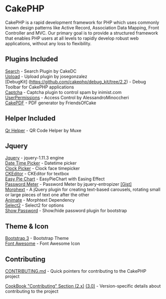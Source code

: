 # CakePHP
CakePHP is a rapid development framework for PHP which uses commonly known design patterns like Active Record, Association Data Mapping, Front Controller and MVC.
Our primary goal is to provide a structured framework that enables PHP users at all levels to rapidly develop robust web applications, without any loss to flexibility.

## Plugins Included

[Search](http://www.cakephp.org) - Search Plugin by CakeDC<br />
[Upload](http://book.cakephp.org) - Upload plugin by josegonzalez<br />
[DebugKit] (https://github.com/cakephp/debug_kit/tree/2.2) - Debug Toolbar for CakePHP applications<br />
[Captcha](https://github.com/inimist/cakephp-captcha) - Captcha plugin to control spam by inimist.com<br />
[UserPermissions](https://github.com/AlessandroMinoccheri/UserPermissions/tree/cakephp2.0) - Access Control by AlessandroMinoccheri<br />
[CakePDF](https://github.com/FriendsOfCake/CakePdf/tree/1.0) - PDF generator by FriendsOfCake

## Helper Included
[Qr Helper](https://github.com/muxe/cakePHP-QR-Code-Helper) - QR Code Helper by Muxe

## Jquery
[Jquery](http://www.cakephp.org) - jquery-1.11.3 engine<br />
[Date Time Picker](https://github.com/xdan/datetimepicker) - Datetime picker<br />
[Clock Picker](https://github.com/weareoutman/clockpicker) - Clock face timepicker<br />
[CKEditor](http://ckeditor.com/) - CKEditor for textbox<br />
[Easy Pie Chart](https://github.com/rendro/easy-pie-chart) - EasyPieChart with Easing Effect<br />
[Password Meter](https://github.com/jreesuk/jquery-entropizer) - Password Meter by jquery-entropizer 
<a href="https://gist.github.com/Asyraf-wa/ab6ea7c7abe705625cb351373d8d5457" target="_blank">[Gist]</a><br />
[Morphext](https://github.com/MrSaints/Morphext) - A jQuery plugin for creating text-based carousels, rotating small or large pieces of text one after the other<br />
[Animate](http://www.cakephp.org) - Morphtext Dependency<br />
[Select2](https://github.com/select2/select2) - Select2 for options<br />
[Show Password](https://github.com/wenzhixin/bootstrap-show-password) - Show/hide password plugin for bootstrap<br />

## Theme & Icon
[Bootstrap 3](http://getbootstrap.com) - Bootstrap Theme<br />
[Font Awesome](http://fontawesome.io) - Font Awesome Icon

## Contributing

[CONTRIBUTING.md](CONTRIBUTING.md) - Quick pointers for contributing to the CakePHP project

[CookBook "Contributing" Section (2.x)](http://book.cakephp.org/2.0/en/contributing.html) [(3.0)](http://book.cakephp.org/3.0/en/contributing.html) - Version-specific details about contributing to the project
